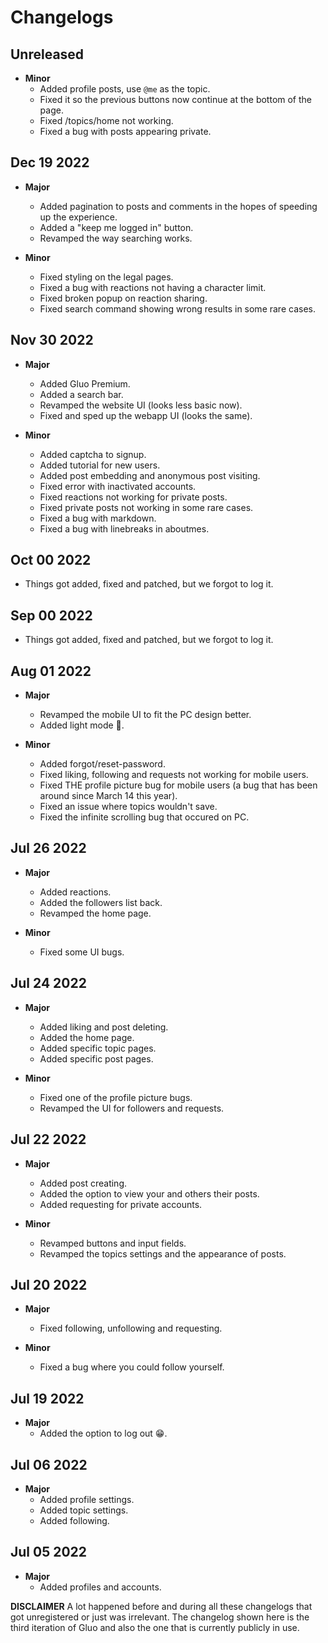 # Changelogs
## Unreleased

- **Minor**
    - Added profile posts, use `@me` as the topic.
    - Fixed it so the previous buttons now continue at the bottom of the page.
    - Fixed /topics/home not working.
    - Fixed a bug with posts appearing private.

## Dec 19 2022

- **Major**
    - Added pagination to posts and comments in the hopes of speeding up the experience. 
    - Added a "keep me logged in" button.
    - Revamped the way searching works.

- **Minor**
    - Fixed styling on the legal pages.
    - Fixed a bug with reactions not having a character limit.
    - Fixed broken popup on reaction sharing.
    - Fixed search command showing wrong results in some rare cases.

## Nov 30 2022

- **Major**
    - Added Gluo Premium.
    - Added a search bar.
    - Revamped the website UI (looks less basic now).
    - Fixed and sped up the webapp UI (looks the same).

- **Minor**
    - Added captcha to signup.
    - Added tutorial for new users.
    - Added post embedding and anonymous post visiting.
    - Fixed error with inactivated accounts.
    - Fixed reactions not working for private posts.
    - Fixed private posts not working in some rare cases.
    - Fixed a bug with markdown.
    - Fixed a bug with linebreaks in aboutmes.

## Oct 00 2022

- Things got added, fixed and patched, but we forgot to log it.

## Sep 00 2022

- Things got added, fixed and patched, but we forgot to log it.

## Aug 01 2022

- **Major**
    - Revamped the mobile UI to fit the PC design better.
    - Added light mode 🤢.

- **Minor**
    - Added forgot/reset-password.
    - Fixed liking, following and requests not working for mobile users.
    - Fixed THE profile picture bug for mobile users (a bug that has been around since March 14 this year).
    - Fixed an issue where topics wouldn't save.
    - Fixed the infinite scrolling bug that occured on PC.

## Jul 26 2022

- **Major**
    - Added reactions.
    - Added the followers list back.
    - Revamped the home page.

- **Minor**
    - Fixed some UI bugs.

## Jul 24 2022

- **Major**
    - Added liking and post deleting.
    - Added the home page.
    - Added specific topic pages.
    - Added specific post pages.

- **Minor**
    - Fixed one of the profile picture bugs.
    - Revamped the UI for followers and requests.

## Jul 22 2022

- **Major**
    - Added post creating.
    - Added the option to view your and others their posts.
    - Added requesting for private accounts. 

- **Minor**
    - Revamped buttons and input fields. 
    - Revamped the topics settings and the appearance of posts.

## Jul 20 2022

- **Major**
    - Fixed following, unfollowing and requesting.

- **Minor**
    - Fixed a bug where you could follow yourself.

## Jul 19 2022

- **Major**
    - Added the option to log out 😁.

## Jul 06 2022

- **Major**
    - Added profile settings.
    - Added topic settings.
    - Added following.

## Jul 05 2022

- **Major**
    - Added profiles and accounts.

**DISCLAIMER**
A lot happened before and during all these changelogs that got unregistered or just was irrelevant. The changelog shown here is the third iteration of Gluo and also the one that is currently publicly in use. 